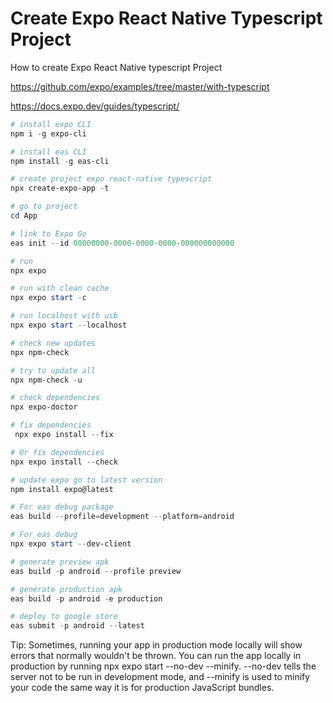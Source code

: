 # Create Expo React Native Typescript Project
How to create Expo React Native typescript Project

https://github.com/expo/examples/tree/master/with-typescript

https://docs.expo.dev/guides/typescript/

```powershell
# install expo CLI
npm i -g expo-cli

# install eas CLI
npm install -g eas-cli

# create project expo react-native typescript
npx create-expo-app -t

# go to project
cd App

# link to Expo Go
eas init --id 00000000-0000-0000-0000-000000000000

# run
npx expo

# run with clean cache
npx expo start -c

# run localhost with usb
npx expo start --localhost

# check new updates
npx npm-check

# try to update all
npx npm-check -u

# check dependencies
npx expo-doctor

# fix dependencies
 npx expo install --fix

# Or fix dependencies
npx expo install --check

# update expo go to latest version
npm install expo@latest

# For eas debug package
eas build --profile=development --platform=android

# For eas debug
npx expo start --dev-client   

# generate preview apk 
eas build -p android --profile preview

# generate production apk
eas build -p android -e production

# deploy to google store
eas submit -p android --latest 

```

Tip: Sometimes, running your app in production mode locally will show errors that normally wouldn't be thrown. You can run the app locally in production by running npx expo start --no-dev --minify. --no-dev tells the server not to be run in development mode, and --minify is used to minify your code the same way it is for production JavaScript bundles.
